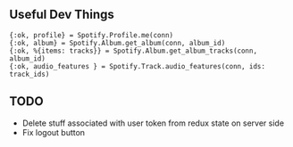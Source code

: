 ## Useful Dev Things
```
{:ok, profile} = Spotify.Profile.me(conn)
{:ok, album} = Spotify.Album.get_album(conn, album_id)
{:ok, %{items: tracks}} = Spotify.Album.get_album_tracks(conn, album_id)
{:ok, audio_features } = Spotify.Track.audio_features(conn, ids: track_ids)
```
## TODO
* Delete stuff associated with user token from redux state on server side
* Fix logout button
